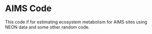 # AIMS Code
This code if for estimating ecosystem metabolism for AIMS sites using NEON data and some other random code.
